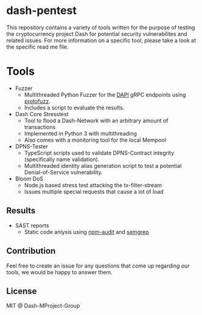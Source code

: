 # dash-pentest

This repository contains a variety of tools written for the purpose of testing the cryptocurrency project Dash for potential security vulnerabilites and related issues.
For more information on a specific tool, please take a look at the specific read me file.

# Tools

- Fuzzer
  - Multithreaded Python Fuzzer for the [DAPI](https://github.com/dashevo/platform/tree/master/packages/dapi) gRPC endpoints using [protofuzz](https://github.com/trailofbits/protofuzz).
  - Includes a script to evaluate the results.
- Dash Core Stresstest
  - Tool to flood a Dash-Network with an arbitrary amount of transactions
  - Implemented in Python 3 with multithreading
  - Also comes with a monitoring tool for the local Mempool
- DPNS-Tester
  - TypeScript scripts used to validate DPNS-Contract integrity (specifically name validation).
  - Multithreaded identity alias generation script to test a potential Denial-of-Service vulnerability.
- Bloom DoS
  - Node.js based stress test attacking the tx-filter-stream
  - Issues multiple special requests that cause a lot of load

## Results

- SAST reports
  - Static code anlysis using [npm-audit](https://docs.npmjs.com/cli/v8/commands/npm-audit) and [semgrep](https://github.com/returntocorp/semgrep)

## Contribution

Feel free to create an issue for any questions that come up regarding our tools, we would be happy to answer them.

## License

MIT @ Dash-MProject-Group 
